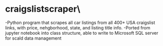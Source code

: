 # craigslistscraper\

-Python program that scrapes all car listings from all 400+ USA craigslist links, with price, nehgborhood, state, and listing title info.
-Ported from jupyter notebook into class structure, able to write to Microsoft SQL server for scald data management 
